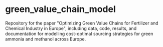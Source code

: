 # green_value_chain_model
Repository for the paper "Optimizing Green Value Chains for Fertilizer and Chemical Industry in Europe", including data, code, results, and documentation for modelling cost-optimal sourcing strategies for green ammonia and methanol across Europe.
